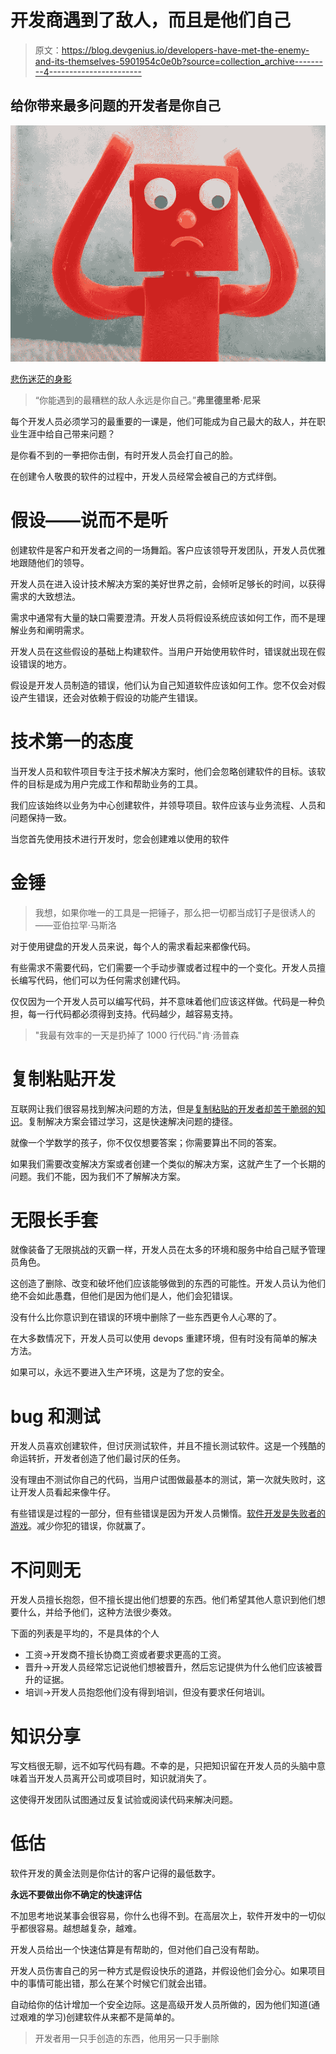 # 开发商遇到了敌人，而且是他们自己

> 原文：<https://blog.devgenius.io/developers-have-met-the-enemy-and-its-themselves-5901954c0e0b?source=collection_archive---------4----------------------->

## 给你带来最多问题的开发者是你自己

![](img/fa3ce33a3496214b1a2d071a6db25b34.png)

[悲伤迷茫的身影](https://pixabay.com/photos/upset-sad-confused-figurine-534103/)

> “你能遇到的最糟糕的敌人永远是你自己。”**弗里德里希·尼采**

每个开发人员必须学习的最重要的一课是，他们可能成为自己最大的敌人，并在职业生涯中给自己带来问题？

是你看不到的一拳把你击倒，有时开发人员会打自己的脸。

在创建令人敬畏的软件的过程中，开发人员经常会被自己的方式绊倒。

# **假设——说而不是听**

创建软件是客户和开发者之间的一场舞蹈。客户应该领导开发团队，开发人员优雅地跟随他们的领导。

开发人员在进入设计技术解决方案的美好世界之前，会倾听足够长的时间，以获得需求的大致想法。

需求中通常有大量的缺口需要澄清。开发人员将假设系统应该如何工作，而不是理解业务和阐明需求。

开发人员在这些假设的基础上构建软件。当用户开始使用软件时，错误就出现在假设错误的地方。

假设是开发人员制造的错误，他们认为自己知道软件应该如何工作。您不仅会对假设产生错误，还会对依赖于假设的功能产生错误。

# **技术第一的态度**

当开发人员和软件项目专注于技术解决方案时，他们会忽略创建软件的目标。该软件的目标是成为用户完成工作和帮助业务的工具。

我们应该始终以业务为中心创建软件，并领导项目。软件应该与业务流程、人员和问题保持一致。

当您首先使用技术进行开发时，您会创建难以使用的软件

# **金锤**

> 我想，如果你唯一的工具是一把锤子，那么把一切都当成钉子是很诱人的——亚伯拉罕·马斯洛

对于使用键盘的开发人员来说，每个人的需求看起来都像代码。

有些需求不需要代码，它们需要一个手动步骤或者过程中的一个变化。开发人员擅长编写代码，他们可以为任何需求创建代码。

仅仅因为一个开发人员可以编写代码，并不意味着他们应该这样做。代码是一种负担，每一行代码都必须得到支持。代码越少，越容易支持。

> "我最有效率的一天是扔掉了 1000 行代码."肯·汤普森

# **复制粘贴开发**

互联网让我们很容易找到解决问题的方法，但是[复制粘贴的开发者却苦于脆弱的知识](https://javascript.plainenglish.io/copy-and-paste-developers-suffer-from-fragile-knowledge-cff222203548)。复制解决方案会错过学习，这是快速解决问题的捷径。

就像一个学数学的孩子，你不仅仅想要答案；你需要算出不同的答案。

如果我们需要改变解决方案或者创建一个类似的解决方案，这就产生了一个长期的问题。我们不能，因为我们不了解解决方案。

# **无限长手套**

就像装备了无限挑战的灭霸一样，开发人员在太多的环境和服务中给自己赋予管理员角色。

这创造了删除、改变和破坏他们应该能够做到的东西的可能性。开发人员认为他们绝不会如此愚蠢，但他们是因为他们是人，他们会犯错误。

没有什么比你意识到在错误的环境中删除了一些东西更令人心寒的了。

在大多数情况下，开发人员可以使用 devops 重建环境，但有时没有简单的解决方法。

如果可以，永远不要进入生产环境，这是为了您的安全。

# **bug 和测试**

开发人员喜欢创建软件，但讨厌测试软件，并且不擅长测试软件。这是一个残酷的命运转折，开发者创造了他们最讨厌的任务。

没有理由不测试你自己的代码，当用户试图做最基本的测试，第一次就失败时，这让开发人员看起来像牛仔。

有些错误是过程的一部分，但有些错误是因为开发人员懒惰。[软件开发是失败者的游戏](https://thehosk.medium.com/software-development-is-a-losers-game-fc68bb30d7eb)。减少你犯的错误，你就赢了。

# **不问则无**

开发人员擅长抱怨，但不擅长提出他们想要的东西。他们希望其他人意识到他们想要什么，并给予他们，这种方法很少奏效。

下面的列表是平均的，不是具体的个人

*   工资→开发商不擅长协商工资或者要求更高的工资。
*   晋升→开发人员经常忘记说他们想被晋升，然后忘记提供为什么他们应该被晋升的证据。
*   培训→开发人员抱怨他们没有得到培训，但没有要求任何培训。

# **知识分享**

写文档很无聊，远不如写代码有趣。不幸的是，只把知识留在开发人员的头脑中意味着当开发人员离开公司或项目时，知识就消失了。

这使得开发团队试图通过反复试验或阅读代码来解决问题。

# **低估**

软件开发的黄金法则是你估计的客户记得的最低数字。

**永远不要做出你不确定的快速评估**

不加思考地说某事会很容易，你什么也得不到。在高层次上，软件开发中的一切似乎都很容易。越想越复杂，越难。

开发人员给出一个快速估算是有帮助的，但对他们自己没有帮助。

开发人员伤害自己的另一种方式是假设快乐的道路，并假设他们会分心。如果项目中的事情可能出错，那么在某个时候它们就会出错。

自动给你的估计增加一个安全边际。这是高级开发人员所做的，因为他们知道(通过艰难的学习)创建软件从来都不是简单的。

> 开发者用一只手创造的东西，他用另一只手删除